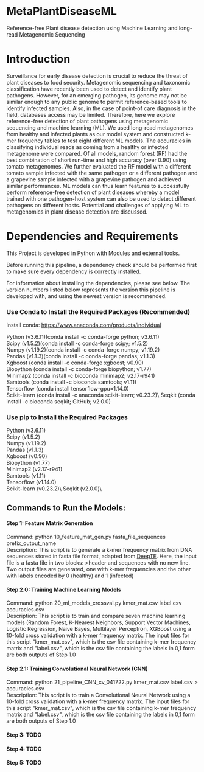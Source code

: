 # MetaPlantDiseaseML

Reference-free Plant disease detection using Machine Learning and long-read Metagenomic Sequencing

# Introduction

Surveillance for early disease detection is crucial to reduce the threat of plant diseases to food security. Metagenomic sequencing and taxonomic classification have recently been used to detect and identify plant pathogens. However, for an emerging pathogen, its genome may not be similar enough to any public genome to permit reference-based tools to identify infected samples. Also, in the case of point-of care diagnosis in the field, databases access may be limited. Therefore, here we explore reference-free detection of plant pathogens using metagenomic sequencing and machine learning (ML). We used long-read metagenomes from healthy and infected plants as our model system and constructed k-mer frequency tables to test eight different ML models. The accuracies in classifying individual reads as coming from a healthy or infected metagenome were compared. Of all models, random forest (RF) had the best combination of short run-time and high accuracy (over 0.90) using tomato metagenomes. We further evaluated the RF model with a different tomato sample infected with the same pathogen or a different pathogen and a grapevine sample infected with a grapevine pathogen and achieved similar performances. ML models can thus learn features to successfully perform reference-free detection of plant diseases whereby a model trained with one pathogen-host system can also be used to detect different pathogens on different hosts. Potential and challenges of applying ML to metagenomics in plant disease detection are discussed.

# Dependencies and Requirements

This Project is developed in Python with Modules and external tooks.

Before running this pipeline, a dependency check should be performed first to make sure every dependency is correctly installed.

For information about installing the dependencies, please see below. The version numbers listed below represents the version this pipeline is developed with, and using the newest version is recommended.

### Use Conda to Install the Required Packages (Recommended)

Install conda: https://www.anaconda.com/products/individual

Python (v3.6.11)(conda install -c conda-forge python; v3.6.11)\
Scipy (v1.5.2)(conda install -c conda-forge scipy; v1.5.2)\
Numpy (v1.19.2)(conda install -c conda-forge numpy; v1.19.2)\
Pandas (v1.1.3)(conda install -c conda-forge pandas; v1.1.3)\
Xgboost (conda install -c conda-forge xgboost; v0.90)\
Biopython (conda install -c conda-forge biopython; v1.77)\
Minimap2 (conda install -c bioconda minimap2; v2.17-r941)\
Samtools (conda install -c bioconda samtools; v1.11)\
Tensorflow (conda install tensorflow-gpu=1.14.0)\
Scikit-learn (conda install -c anaconda scikit-learn; v0.23.2)\	
Seqkit (conda install -c bioconda seqkit; GitHub; v2.0.0)

### Use pip to Install the Required Packages

Python (v3.6.11)\
Scipy (v1.5.2)\
Numpy (v1.19.2)\
Pandas (v1.1.3)\
Xgboost (v0.90)\
Biopython (v1.77)\
Minimap2 (v2.17-r941)\
Samtools (v1.11)\
Tensorflow (v1.14.0)\
Scikit-learn (v0.23.2)\	
Seqkit (v2.0.0)\

## Commands to Run the Models:

#### Step 1: Feature Matrix Generation

Command: python 10_feature_mat_gen.py fasta_file_sequences prefix_output_name\
Description: This script is to generate a k-mer frequency matrix from DNA sequences stored in fasta file format, adapted from [DeepTE](https://github.com/LiLabAtVT/DeepTE). Here, the input file is a fasta file in two blocks: >header and sequences with no new line. Two output files are generated, one with k-mer frequencies and the other with labels encoded by 0 (healthy) and 1 (infected)

#### Step 2.0: Training Machine Learning Models

Command: python 20_ml_models_crossval.py kmer_mat.csv label.csv accuracies.csv\
Description: This script is to train and compare seven machine learning models (Random Forest, K-Nearest Neighbors, Support Vector Machines, Logistic Regression, Naive Bayes, Multilayer Perceptron, XGBoost using a 10-fold cross validation with a k-mer frequency matrix. The input files for this script "kmer_mat.csv", which is the csv file containing k-mer frequency matrix and "label.csv", which is the csv file containing the labels in 0,1 form are both outputs of Step 1.0

#### Step 2.1: Training Convolutional Neural Network (CNN)

Command: python 21_pipeline_CNN_cv_041722.py kmer_mat.csv label.csv > accuracies.csv\
Description: This script is to train a Convolutional Neural Network using a 10-fold cross validation with a k-mer frequency matrix. The input files for this script "kmer_mat.csv", which is the csv file containing k-mer frequency matrix and "label.csv", which is the csv file containing the labels in 0,1 form are both outputs of Step 1.0

#### Step 3: TODO

#### Step 4: TODO

#### Step 5: TODO








